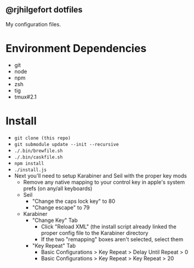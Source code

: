 @rjhilgefort dotfiles
---------------------

My configuration files.

# Environment Dependencies

- git
- node
- npm
- zsh
- tig
- tmux#2.1

# Install

- `git clone (this repo)`
- `git submodule update --init --recursive`
- `./.bin/brewfile.sh`
- `./.bin/caskfile.sh`
- `npm install`
- `./install.js`
- Next you'll need to setup Karabiner and Seil with the proper key mods
	- Remove any native mapping to your control key in apple's system prefs (on any/all keyboards)
	- Seil
		- "Change the caps lock key" to 80
		- "Change escape" to 79
	- Karabiner
		- "Change Key" Tab
			- Click "Reload XML" (the install script already linked the proper config file to the Karabiner directory
			- If the two "remapping" boxes aren't selected, select them
		- "Key Repeat" Tab
			- Basic Configurations > Key Repeat > Delay Until Repeat > 0
			- Basic Configurations > Key Repeat > Key Repeat > 20

